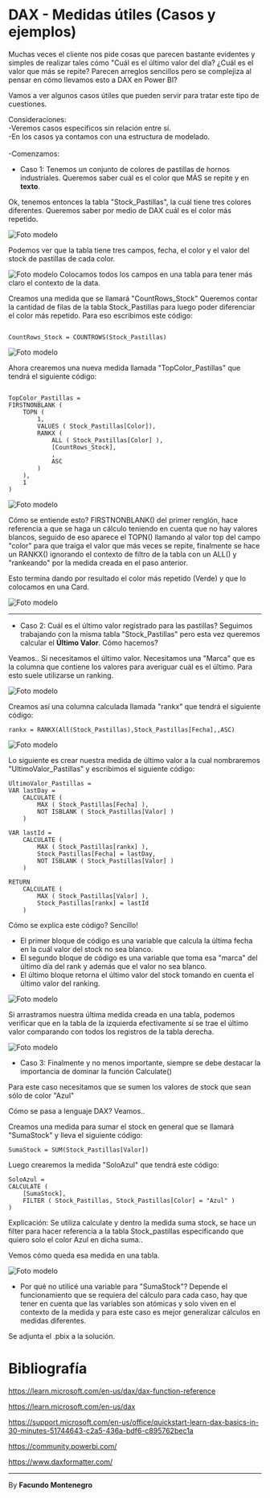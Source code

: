 # DAX - Medidas útiles (Casos y ejemplos)


Muchas veces el cliente nos pide cosas que parecen bastante evidentes y simples de realizar tales cómo "Cuál es el último valor del día? ¿Cuál es el valor que más se repite? Parecen arreglos sencillos pero se complejiza al pensar en cómo llevamos esto a DAX en Power BI?

Vamos a ver algunos casos útiles que pueden servir para tratar este tipo de cuestiones.


Consideraciones:<br />
-Veremos casos específicos sin relación entre sí.<br />
-En los casos ya contamos con una estructura de modelado.<br />
<br />
-Comenzamos: <br />

* Caso 1: Tenemos un conjunto de colores de pastillas de hornos industriales. Queremos saber cuál es el color que MÁS se repite y en **texto**.

Ok, tenemos entonces la tabla "Stock_Pastillas", la cuál tiene tres colores diferentes. Queremos saber por medio de DAX cuál es el color más repetido.

![Foto modelo](captura3.png)

Podemos ver que la tabla tiene tres campos, fecha, el color y el valor del stock de pastillas de cada color.

![Foto modelo](captura4.png)
Colocamos todos los campos en una tabla para tener más claro el contexto de la data.


Creamos una medida que se llamará "CountRows_Stock"
Queremos contar la cantidad de filas de la tabla Stock_Pastillas para luego poder diferenciar el color más repetido. Para eso escribimos este código:

~~~

CountRows_Stock = COUNTROWS(Stock_Pastillas)

~~~

![Foto modelo](captura5.png)

Ahora crearemos una nueva medida llamada "TopColor_Pastillas" que tendrá el siguiente código:

~~~

TopColor_Pastillas = 
FIRSTNONBLANK (
    TOPN (
        1,
        VALUES ( Stock_Pastillas[Color]),
        RANKX (
            ALL ( Stock_Pastillas[Color] ),
            [CountRows_Stock],
            ,
            ASC
        )
    ),
    1
)
~~~



![Foto modelo](captura6.png)

Cómo se entiende esto?
FIRSTNONBLANK() del primer renglón, hace referencia a que se haga un cálculo teniendo en cuenta que no hay valores blancos, seguido de eso aparece el TOPN() llamando al valor top del campo "color" para que traiga el valor que más veces se repite, finalmente se hace un RANKX() ignorando el contexto de filtro de la tabla con un ALL() y "rankeando" por la medida creada en el paso anterior.

Esto termina dando por resultado el color más repetido (Verde) y que lo colocamos en una Card.

![Foto modelo](captura7.png)


----------------------------

* Caso 2: Cuál es el último valor registrado para las pastillas? Seguimos trabajando con la misma tabla "Stock_Pastillas" pero esta vez queremos calcular el **Último Valor**. Cómo hacemos?

Veamos.. Si necesitamos el último valor. Necesitamos una "Marca" que es la columna que contiene los valores para averiguar cuál es el último. Para esto suele utilizarse un ranking.

![Foto modelo](captura8.png)

Creamos así una columna calculada llamada "rankx" que tendrá el siguiente código:

~~~
rankx = RANKX(All(Stock_Pastillas),Stock_Pastillas[Fecha],,ASC)
~~~

![Foto modelo](captura9.png)

Lo siguiente es crear nuestra medida de último valor a la cual nombraremos "UltimoValor_Pastillas" y escribimos el siguiente código:

~~~
UltimoValor_Pastillas = 
VAR lastDay =
    CALCULATE (
        MAX ( Stock_Pastillas[Fecha] ),
        NOT ISBLANK ( Stock_Pastillas[Valor] )
    )
    
VAR lastId =
    CALCULATE (
        MAX ( Stock_Pastillas[rankx] ),
        Stock_Pastillas[Fecha] = lastDay,
        NOT ISBLANK ( Stock_Pastillas[Valor] )
    )

RETURN
    CALCULATE (
        MAX ( Stock_Pastillas[Valor] ),
        Stock_Pastillas[rankx] = lastId
    )
~~~

Cómo se explica este código? Sencillo! 
* El primer bloque de código es una variable que calcula la última fecha en la cuál valor del stock no sea blanco.
* El segundo bloque de código es una variable que toma esa "marca" del último día del rank y además que el valor no sea blanco.
* El último bloque retorna el último valor del stock tomando en cuenta el último valor del ranking.

![Foto modelo](captura10.png)

Si arrastramos nuestra última medida creada en una tabla, podemos verificar que en la tabla de la izquierda efectivamente sí se trae el último valor comparando con todos los registros de la tabla derecha.

![Foto modelo](captura11.png)

* Caso 3: Finalmente y no menos importante, siempre se debe destacar la importancia de dominar la función Calculate()

Para este caso necesitamos que se sumen los valores de stock que sean sólo de color "Azul"

Cómo se pasa a lenguaje DAX? Veamos..

Creamos una medida para sumar el stock en general que se llamará "SumaStock" y lleva el siguiente código:

~~~
SumaStock = SUM(Stock_Pastillas[Valor])
~~~

Luego crearemos la medida "SoloAzul" que tendrá este código:

~~~
SoloAzul =
CALCULATE (
    [SumaStock],
    FILTER ( Stock_Pastillas, Stock_Pastillas[Color] = "Azul" )
)
~~~

Explicación: Se utiliza calculate y dentro la medida suma stock, se hace un filter para hacer referencia a la tabla Stock_pastillas especificando que quiero solo el color Azul en dicha suma..

Vemos cómo queda esa medida en una tabla.

![Foto modelo](captura13.png)


* Por qué no utilicé una variable para "SumaStock"? Depende el funcionamiento que se requiera del cálculo para cada caso, hay que tener en cuenta que las variables son atómicas y solo viven en el contexto de la medida y para este caso es mejor generalizar cálculos en medidas diferentes.

Se adjunta el .pbix a la solución.


# Bibliografía

https://learn.microsoft.com/en-us/dax/dax-function-reference

https://learn.microsoft.com/en-us/dax

https://support.microsoft.com/en-us/office/quickstart-learn-dax-basics-in-30-minutes-51744643-c2a5-436a-bdf6-c895762bec1a

https://community.powerbi.com/

https://www.daxformatter.com/

---

By **Facundo Montenegro**
